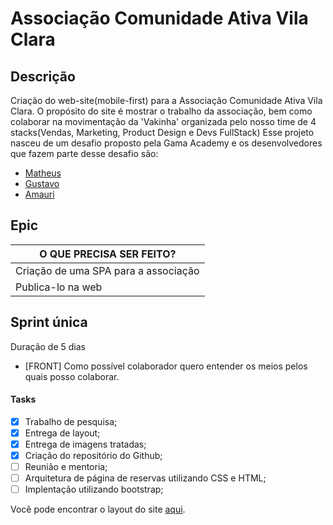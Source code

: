 # Associação Comunidade Ativa Vila Clara

## Descrição
Criação do web-site(mobile-first) para a Associação Comunidade Ativa Vila Clara.
O propósito do site é mostrar o trabalho da associação, bem como colaborar na movimentação da 'Vakinha' organizada pelo nosso time de 4 stacks(Vendas, Marketing, Product Design e Devs FullStack)
Esse projeto nasceu de um desafio proposto pela Gama Academy e os desenvolvedores que fazem parte desse desafio são:
* [Matheus](https://github.com/matheusgmartinez)
* [Gustavo]()
* [Amauri](https://github.com/amauriaureo)

## Epic 

| O QUE  PRECISA  SER FEITO? |
|---|
| Criação de uma SPA para a associação |
| Publica-lo na web |

## Sprint única
Duração de 5 dias

 - [FRONT] Como possível colaborador quero entender os meios pelos quais posso colaborar. 

#### Tasks
- [x] Trabalho de pesquisa;
- [X] Entrega de layout;
- [X] Entrega de imagens tratadas;
- [X] Criação do repositório do Github; 
- [ ] Reunião e mentoria;
- [ ] Arquitetura de página de reservas utilizando CSS e HTML;
- [ ] Implentação utilizando bootstrap;

Você pode encontrar o layout do site [aqui](https://www.figma.com/file/Ghf9oLWM9qnWzqYJXDjDPu/Projeto-ONG---Gama-Academy?node-id=79%3A29).
